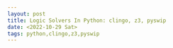 ```yaml
---
layout: post
title: Logic Solvers In Python: clingo, z3, pyswip
date: <2022-10-29 Sat>
tags: python,clingo,z3,pyswip
---
```





